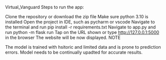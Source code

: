 Virtual_Vanguard
Steps to run the app:

Clone the repository or download the zip file
Make sure python 3.10 is installed
Open the project in IDE, such as pycharm or vscode
Navigate to the terminal and run pip install -r requirements.txt
Navigate to app.py and run python -m flask run
Tap on the URL shown or type http://127.0.0.1:5000 in the browser
The website will be now displayed.
NOTE

The model is trained with hsitoric and limited data and is prone to prediction errors. Model needs to be continually upadted for accurate results.
